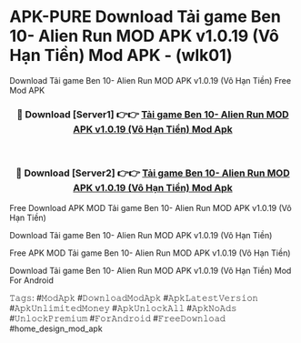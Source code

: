# APK-PURE Download Tải game Ben 10- Alien Run MOD APK v1.0.19 (Vô Hạn Tiền) Mod APK - (wlk01)
Download Tải game Ben 10- Alien Run MOD APK v1.0.19 (Vô Hạn Tiền) Free Mod APK

<div align="center">
<h3>🔴 Download [Server1] 👉👉 <a href="https://apk-comot.site?title=Tải_game_Ben_10-_Alien_Run_MOD_APK_v1.0.19_(Vô_Hạn_Tiền)">Tải game Ben 10- Alien Run MOD APK v1.0.19 (Vô Hạn Tiền) Mod Apk</a></h3><br>

<h3>🔴 Download [Server2] 👉👉 <a href="https://apk-comot.site?title=Tải_game_Ben_10-_Alien_Run_MOD_APK_v1.0.19_(Vô_Hạn_Tiền)">Tải game Ben 10- Alien Run MOD APK v1.0.19 (Vô Hạn Tiền) Mod Apk</a></h3>
</div>


Free Download APK MOD Tải game Ben 10- Alien Run MOD APK v1.0.19 (Vô Hạn Tiền)

Download Tải game Ben 10- Alien Run MOD APK v1.0.19 (Vô Hạn Tiền) 

Free APK MOD Tải game Ben 10- Alien Run MOD APK v1.0.19 (Vô Hạn Tiền) 

Download Tải game Ben 10- Alien Run MOD APK v1.0.19 (Vô Hạn Tiền) Mod For Android

𝚃𝚊𝚐𝚜: #𝙼𝚘𝚍𝙰𝚙𝚔 #𝙳𝚘𝚠𝚗𝚕𝚘𝚊𝚍𝙼𝚘𝚍𝙰𝚙𝚔 #𝙰𝚙𝚔𝙻𝚊𝚝𝚎𝚜𝚝𝚅𝚎𝚛𝚜𝚒𝚘𝚗 #𝙰𝚙𝚔𝚄𝚗𝚕𝚒𝚖𝚒𝚝𝚎𝚍𝙼𝚘𝚗𝚎𝚢 #𝙰𝚙𝚔𝚄𝚗𝚕𝚘𝚌𝚔𝙰𝚕𝚕 #𝙰𝚙𝚔𝙽𝚘𝙰𝚍𝚜 #𝚄𝚗𝚕𝚘𝚌𝚔𝙿𝚛𝚎𝚖𝚒𝚞𝚖 #𝙵𝚘𝚛𝙰𝚗𝚍𝚛𝚘𝚒𝚍 #𝙵𝚛𝚎𝚎𝙳𝚘𝚠𝚗𝚕𝚘𝚊𝚍 #home_design_mod_apk